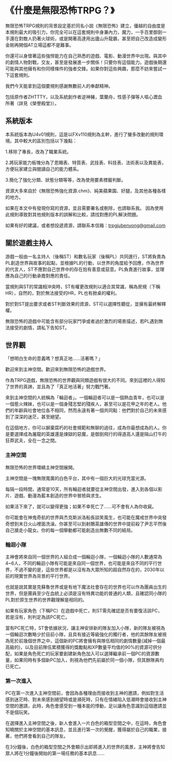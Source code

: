 # 《什麼是無限恐怖TRPG？》

無限恐怖TRPG規則的背景設定基於同名小說《無限恐怖》建立，優越的自由度是本規則最大的吸引力，你完全可以在這套規則中身兼內力，魔力，一手百里御劍一手還在對敵人扔著火球術，或是開著高達用出廬山升龍霸，甚至把自己改造成變形金剛再開個AT立場這都不是難事。

你還可以身懷著這些強悍能力在自己熟悉的遊戲、電影、動漫世界中出現。與其中的劇情人物對戰，交友，甚至是發展進一步關係！只要你有這個能力。遊戲後期還可能與其他擁有和你同樣條件的強者交鋒。如果你對這些興趣，那麼不妨來嘗試一下這套規則。

我們今天能拿到這個要規則感謝無數前人的奉獻精神。

包括原作者ZHTTTY，以及系統創作者逆神豬，葉蘭舟，性感子彈等人嘔心瀝血所著（詳見《榮譽殿堂》）。

## 系統版本

本系統版本為U4v01規則，這是以FXv110規則為主幹，進行了蠻多改動的規則環境。其中較大的區別包括以下幾點：

1.移除了專長，改為了職業系統。

2.將玩家能力板塊分為了恩賜表、特質表、武技表、科技表、法術表以及異能表，方便玩家建立與閱讀自己的能力體系。

3.簡化了強化分類、狀態分類等等，改為使用要素標籤判斷。

資源大多來自於《無限恐怖強化資源.chm》、純美蘋果園、好腿，及其他各種各樣的地方。

如果在本文中有發現你寫的資源，並且需要署名或刪除，也請聯系我。
因為使用此規則導致對其他規則版本的誤解和比較，請找對應的PL解決問題。

如果有好的建議，或者想投遞資源，請聯系本信箱：trpgjubenyong@gmail.com

## 關於遊戲主持人

游戲一般由一名主持人（後稱ST）和數名玩家（後稱PL）共同進行，ST將負責為PL創造世界與故事的起點，並根據PL的行動，以世界的角度給予回應，作為世界的代言人，ST不應對自己世界中的存在抱有善意或惡意。PL負責進行故事，並理應為自己的行動承擔對應的責任。

當規則與ST的常識相沖突時，ST有權更改規則以適合其常識，稱為房規（下稱HR），自然的，對於無法接受的HR，PL也有掀桌的權利。

對於對ST提出要求或者ST判斷效果的資源，ST可以選擇性聽從，並擁有最終解釋權。

無限恐怖的遊戲中可能含有部分玩家鬥爭或者過於激烈的場景描述，若PL遇到無法接受的劇情，請私下告知ST。

## 世界觀

「想明白生命的意義嗎？想真正地……活著嗎？」

歡迎來到主神空間。歡迎來到無限恐怖的遊戲世界。

作為TRPG遊戲，無限恐怖的世界觀與同類遊戲有很大的不同。來到這裡的人得知了世界的真諦，並且為了「真正地活著」努力戰鬥著。

來到主神空間的人統稱為「輪迴者」。一個輪迴者可以是一個熱血青年，也可以是一個惹火辣妹，也可以是一個身殘志堅的殘疾人，甚至可以是花甲之年的老人。他們的年齡與社會地位各不相同，然而永遠有著一個共同點：他們對於自己的未來感到了深深的迷茫，甚至絕望。

在這個地方，你可以摒棄腐朽的社會規範和無聊的過往，成為你最想成為的人。你是要選擇成為屠龍的英雄還是煉獄的惡魔，是御劍飛行的得道高人還是隔山打牛的狂莽武夫，全在一念之間。

### 主神空間

無限恐怖的世界環繞主神空間展開。

主神空間是一塊無限寬廣的白色平台，其中有一個巨大的光球充當光源。

每隔一段時間，通常是10天，所有輪迴者就要從主神空間出發，進入到各個以影片、遊戲、動漫為藍本創造的世界中冒險與求生。

如果活下來了，就可以變得更強；如果不幸死亡了……可不會有人為你收屍。

你可能會在神鬼奇航的世界與杰克斯派洛船長談笑風生，也可能在魔戒世界中突發奇想到末日火山裡面洗澡。你甚至可以到射鵰英雄傳的世界中提前殺了尹志平然後自己搶走小龍女。你的每一個舉動都可能創造出無數不同的結局。

### 輪迴小隊

主神會將來自同一個世界的人組合成一個輪迴小隊，一個輪迴小隊的人數通常為4~6人，不同的輪迴小隊有可能是來自同一個世界，也可能是來自不同的平行世界，不過不變的是，這些世界都是以沒有為大眾所知的超自然存在的，2030年以前的現實世界為背景的平行世界。

也就是說其實是克蘇魯世界或是有地下魔法社會存在的世界也可以作為團員出生的世界，但是團員至少在血統上必須是沒有特異功能的普通的人類，且確認同小隊的PL對於原生世界的世界觀理解是相同的。

如果有玩家角色（下稱PC）在遊戲中死亡，則ST需先確認是否有要復活該PC，若是沒有，則判定為該PC死亡。

當有PC死亡時，ST會依據狀況，讓主神安排新的隊友加入小隊，新的隊友被視為一個輪迴次數略少於目前小隊，且具有接近等級強化的獨行者，他的其餘隊友被視為死於前幾個世界之中，這個新的PC將會擁有與隊伍相同的劇情數量(減掉一個最高級的)，以及目前隊伍累積獲得的獎勵點和XP數量平均值的90%的資源可供分配，如果是角色死亡的玩家要創建新角色加入可以選擇繼承前一個PC的資源數量，如果同時有多個新PC加入，則視為他們先前屬於同一個小隊，但其餘隊員均已死亡。

### 第一次進入

PC在第一次進入主神空間前，會因為各種理由而接收到主神的邀請，例如對生活感到迷茫時、對未來感到絕望時或是瀕死時，只有在情緒陷入低潮時會接收到主神空間的邀請，此時，角色會感受到一種本能的悸動，足以讓角色意識到這個邀請並不是個玩笑。

在選擇進入主神空間之後，新人會進入一片白色的箱型空間之中，在這時，角色會知曉關於主神空間的基本訊息，並且進行第一次的覺醒，獲得屬於自己的職業，接著，他們將會看到自己的隊友。

在3分鐘後，白色的箱型空間之外會顯示出即將進入的世界的風景，主神將會告知眾人將在1分鐘後開始的第一場任務的基本訊息……